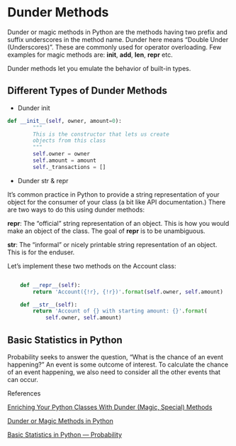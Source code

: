# Dunder Methods

Dunder or magic methods in Python are the methods having two prefix and suffix underscores in the method name. Dunder here means “Double Under (Underscores)”. These are commonly used for operator overloading. Few examples for magic methods are: __init__, __add__, __len__, __repr__ etc. 

Dunder methods let you emulate the behavior of built-in types.

## Different Types of Dunder Methods

* Dunder init

```py
def __init__(self, owner, amount=0):
        """
        This is the constructor that lets us create
        objects from this class
        """
        self.owner = owner
        self.amount = amount
        self._transactions = []

```

* Dunder str & repr

It’s common practice in Python to provide a string representation of your object for the consumer of your class (a bit like API documentation.) There are two ways to do this using dunder methods:

__repr__: The “official” string representation of an object. This is how you would make an object of the class. The goal of __repr__ is to be unambiguous.

__str__: The “informal” or nicely printable string representation of an object. This is for the enduser.

Let’s implement these two methods on the Account class:

```py

    def __repr__(self):
        return 'Account({!r}, {!r})'.format(self.owner, self.amount)

    def __str__(self):
        return 'Account of {} with starting amount: {}'.format(
            self.owner, self.amount)

```

## Basic Statistics in Python

Probability seeks to answer the question, “What is the chance of an event happening?” An event is some outcome of interest. To calculate the chance of an event happening, we also need to consider all the other events that can occur.

References

[Enriching Your Python Classes With Dunder (Magic, Special) Methods](https://dbader.org/blog/python-dunder-methods)

[Dunder or Magic Methods in Python](https://www.geeksforgeeks.org/dunder-magic-methods-python/)

[Basic Statistics in Python — Probability](https://www.dataquest.io/blog/basic-statistics-in-python-probability/)